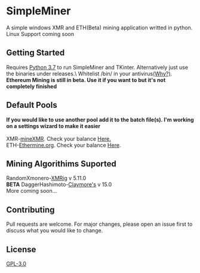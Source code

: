 # SimpleMiner

A simple windows XMR and ETH(Beta) mining application writted in python.\
Linux Support coming soon

## Getting Started

Requires [Python 3.7](https://www.python.org/downloads/release/python-2717/) to run SimpleMiner and TKinter. Alternatively just use the binaries under releases.\ Whitelist /bin/ in your antivirus[(Why?)](https://coinguides.org/miner-detected-virus/). 
__Ethereum Mining is still in beta. Use it if you want to but it's not completely finished__

## Default Pools
__If you would like to use another pool add it to the batch file(s). I'm working on a settings wizard to make it easier__\
\
XMR-[mineXMR](https://minexmr.com/). Check your balance [Here.](https://minexmr.com/#worker_stats)\
ETH-[Ethermine.org](https://ethermine.org/). Check your balance [Here](https://ethermine.org/).
## Mining Algorithims Suported
RandomXmonero-[XMRig](https://github.com/xmrig/xmrig) v 5.11.0\
__BETA__ DaggerHashimoto-[Claymore's](https://github.com/Claymore-Dual/Claymore-Dual-Miner) v 15.0\
More coming soon...

## Contributing
Pull requests are welcome. For major changes, please open an issue first to discuss what you would like to change.



## License
[GPL-3.0](https://choosealicense.com/licenses/gpl-3.0)
